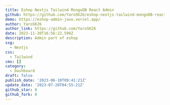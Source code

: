 ```yaml
---
title: Eshop Nextjs Tailwind MongoDB React Admin
github: https://github.com/YaroSK26/eshop-nextjs-tailwind-mongoDB-react-admin
demo: https://eshop-admin-jaxo.vercel.app/
author: YaroSK26
author_link: https://github.com/YaroSK26
date: 2023-11-30T16:56:22.598Z
description: Admin part of eshop
ssg:
  - Nextjs
css:
  - Tailwind
cms: []
category:
  - Dashboard
draft: false
publish_date: '2023-06-10T09:41:21Z'
update_date: '2023-07-20T04:55:21Z'
github_star: 0
github_fork: 0
---
```

